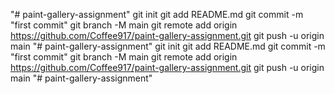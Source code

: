 "# paint-gallery-assignment"  git init git add README.md git commit -m "first commit" git branch -M main git remote add origin https://github.com/Coffee917/paint-gallery-assignment.git git push -u origin main
"# paint-gallery-assignment"  git init git add README.md git commit -m "first commit" git branch -M main git remote add origin https://github.com/Coffee917/paint-gallery-assignment.git git push -u origin main
"# paint-gallery-assignment" 
